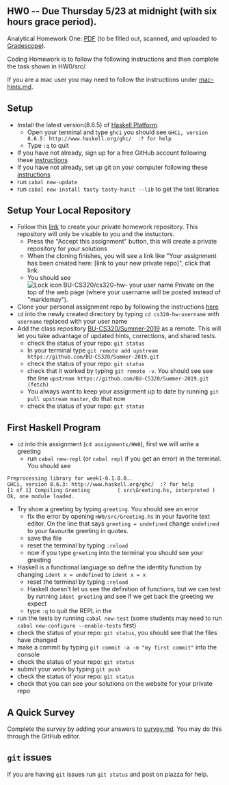 ## HW0  -- Due  Thursday  5/23 at midnight (with six hours grace period). 

Analytical Homework One:  <a href="http://www.cs.bu.edu/fac/snyder/cs320/Homeworks%20and%20Labs/Analytical%20Homeworks/hw00.pdf">PDF</a> (to be filled out, scanned, and uploaded to <a href="www.gradescope.com">Gradescope</a>). 

Coding Homework is to follow the following instructions and then complete the task shown in HW0/src/. 

If you are a mac user you may need to follow the instructions under [mac-hints.md](mac-hints.md).

## Setup
* Install the latest version(8.6.5) of [Haskell Platform](https://www.haskell.org/platform/). 
  - Open your terminal and type ```ghci``` you should see ```GHCi, version 8.6.5: http://www.haskell.org/ghc/  :? for help```
  - Type ```:q``` to quit
* If you have not already, sign up for a free GitHub account following these [instructions](https://help.github.com/articles/signing-up-for-a-new-github-account/)
* If you have not already, set up git on your computer following these [instructions](https://help.github.com/articles/set-up-git/)
* run ```cabal new-update```
* run ```cabal new-install tasty tasty-hunit --lib``` to get the test libraries

## Setup Your Local Repository
* Follow this [link](https://classroom.github.com/a/MTZWeHTk) to create your private homework repository.  This repository will only be visable to you and the instuctors.
  * Press the "Accept this assignment" button, this will create a private repository for your solutions
  * When the cloning finishes, you will see a link like "Your assignment has been created here: [link to your new private repo]", click that link.
  * You should see ![Lock icon BU-CS320/cs320-hw- your user name Private](img/private-repo.png) on the top of the web page (where your username will be posted instead of "marklemay").
* Clone your personal assignment repo by following the instructions [here](https://help.github.com/articles/cloning-a-repository/)
* ```cd``` into the newly created directory by typing ```cd cs320-hw-username``` with ```username``` replaced with your user name
* Add the class repository [BU-CS320/Summer-2019](https://github.com/BU-CS320/Summer-2019) as a remote. This will let you take advantage of updated hints, corrections, and shared tests. 
  * check the status of your repo: ```git status```
  * In your terminal type ```git remote add upstream https://github.com/BU-CS320/Summer-2019.git```
  * check the status of your repo: ```git status```
  * check that it worked by typing ```git remote -v```.  You should see see the line ```upstream https://github.com/BU-CS320/Summer-2019.git (fetch)```
  * You always want to keep your assignment up to date by running ```git pull upstream master```, do that now
  * check the status of your repo: ```git status```
  
## First Haskell Program
* ```cd```  into this assignment (```cd assignments/HW0```), first we will write a greeting
  * run ```cabal new-repl``` (or ```cabal repl``` if you get an error) in the terminal.  You should see 
```
Preprocessing library for week1-0.1.0.0..
GHCi, version 8.6.3: http://www.haskell.org/ghc/  :? for help
[1 of 1] Compiling Greeting         ( src\Greeting.hs, interpreted )
Ok, one module loaded.
```
* Try show a greeting by typing ```greeting```.  You should see an error
  * fix the error by opening ```HW0/src/Greeting.hs``` in your favorite text editor.  On the line that says ```greeting = undefined``` change ```undefined``` to your favourite greeting in quotes.
  * save the file
  * reset the terminal by typing ```:reload```
  * now if you type ```greeting``` into the terminal you should see your greeting
* Haskell is a functional language so define the identity function by changing ```ident x = undefined``` to  ```ident x = x```
  * reset the terminal by typing ```:reload```
  * Haskell doesn't let us see the definition of functions, but we can test by running ```ident greeting``` and see if we get back the greeting we expect
  * type ```:q``` to quit the REPL in the 
* run the tests by running ```cabal new-test``` (some students may need to run ```cabal new-configure --enable-tests``` first)
* check the status of your repo: ```git status```, you should see that the files have changed
* make a commit by typing ```git commit -a -m "my first commit"``` into the console
* check the status of your repo: ```git status```
* submit your work by typing ```git push```
* check the status of your repo: ```git status```
* check that you can see your solutions on the website for your private repo


## A Quick Survey
Complete the survey by adding your answers to [survey.md](survey.md).  You may do this through the GitHub editor.

## ```git``` issues
If you are having ```git``` issues run ```git status``` and post on piazza for help.
